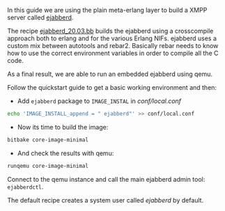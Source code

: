 In this guide we are using the plain meta-erlang layer to build a XMPP server called [ejabberd](https://www.ejabberd.im/).

The recipe [ejabberd_20.03.bb](https://github.com/meta-erlang/meta-erlang/blob/master/recipes-connectivity/ejabberd/ejabberd_20.03.bb) builds the ejabberd using a crosscompile approach both to erlang and for the various Erlang NIFs. ejabberd uses a custom mix between autotools and rebar2. Basically rebar needs to know how to use the correct environment variables in order to compile all the C code.

As a final result, we are able to run an embedded ejabberd using qemu.

Follow the quickstart guide to get a basic working environment and then:

- Add `ejabberd` package to `IMAGE_INSTAL` in _conf/local.conf_

```bash
echo 'IMAGE_INSTALL_append = " ejabberd"' >> conf/local.conf
```

- Now its time to build the image:

```bash
bitbake core-image-minimal
```

- And check the results with qemu:

```bash
runqemu core-image-minimal
```

Connect to the qemu instance and call the main ejabberd admin tool: `ejabberdctl`.

The default recipe creates a system user called _ejabberd_ by default.

